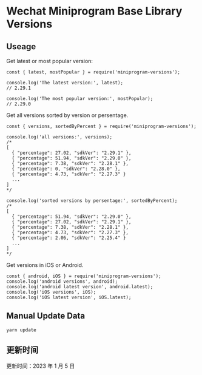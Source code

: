 
# Wechat Miniprogram Base Library Versions

## Useage

Get latest or most popular version:

```;
const { latest, mostPopular } = require('miniprogram-versions');

console.log('The latest version:', latest);
// 2.29.1

console.log('The most popular version:', mostPopular);
// 2.29.0

```

Get all versions sorted by version or persentage.

```
const { versions, sortedByPercent } = require('miniprogram-versions');

console.log('all versions:', versions);
/*
[
  { "percentage": 27.02, "sdkVer": "2.29.1" },
  { "percentage": 51.94, "sdkVer": "2.29.0" },
  { "percentage": 7.38, "sdkVer": "2.28.1" },
  { "percentage": 0, "sdkVer": "2.28.0" },
  { "percentage": 4.73, "sdkVer": "2.27.3" }
  ...
]
*/

console.log('sorted versions by persentage:', sortedByPercent);
/*
[
  { "percentage": 51.94, "sdkVer": "2.29.0" },
  { "percentage": 27.02, "sdkVer": "2.29.1" },
  { "percentage": 7.38, "sdkVer": "2.28.1" },
  { "percentage": 4.73, "sdkVer": "2.27.3" },
  { "percentage": 2.06, "sdkVer": "2.25.4" }
  ...
]
*/
```

Get versions in iOS or Android.

```
const { android, iOS } = require('miniprogram-versions');
console.log('android versions', android);
console.log('android latest version', android.latest);
console.log('iOS versions', iOS);
console.log('iOS latest version', iOS.latest);
```

## Manual Update Data

```
yarn update
```

## 更新时间

更新时间：2023 年 1 月 5 日
